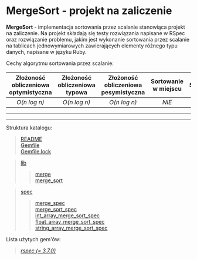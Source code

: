 # MergeSort - projekt na zaliczenie

__MergeSort__ - implementacja sortowania przez scalanie stanowiąca projekt na zaliczenie. Na projekt składają się testy rozwiązania napisane w RSpec oraz rozwiązanie problemu, jakim jest wykonanie sortowania przez scalanie na tablicach jednowymiarowych zawierających elementy różnego typu danych, napisane w języku Ruby.

Cechy algorytmu sortowania przez scalanie:

| Złożoność obliczeniowa optymistyczna | Złożoność obliczeniowa typowa | Złożoność obliczeniowa pesymistyczna | Sortowanie w miejscu | Stabilność |
:--:|:--:|:--:|:--:|:--:
| *O(n log n)* | *O(n log n)* | *O(n log n)* | *NIE* | *TAK*

****
****

Struktura katalogu:

> [README](README.md)  
> [Gemfile](Gemfile)  
> [Gemfile.lock](Gemfile.lock)

> [lib](lib)
>> [merge](lib/merge.rb)  
>> [merge_sort](lib/merge_sort.rb)

> [spec](spec)
>> [merge_spec](spec/merge_spec.rb)  
>> [merge_sort_spec](spec/merge_sort_spec.rb)  
>> [int_array_merge_sort_spec](spec/int_array_merge_sort_spec.rb)  
>> [float_array_merge_sort_spec](spec/float_array_merge_sort_spec.rb)  
>> [string_array_merge_sort_spec](spec/string_array_merge_sort_spec.rb)

Lista użytych gem'ów:

> [*rspec (= 3.7.0)*](https://rubygems.org/gems/rspec/versions/3.7.0)